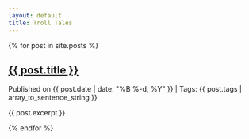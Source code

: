 ```yaml
---
layout: default
title: Troll Tales
---
```


<div class="cards-container">
  {% for post in site.posts %}
  <div class="card">
    <h2><a href="{{ post.url | relative_url }}">{{ post.title }}</a></h2>
    <p class="post-meta">
      Published on {{ post.date | date: "%B %-d, %Y" }} | Tags: {{ post.tags | array_to_sentence_string }}
    </p>
    <p class="post-snippet">{{ post.excerpt }}</p>
  </div>
  {% endfor %}
</div>